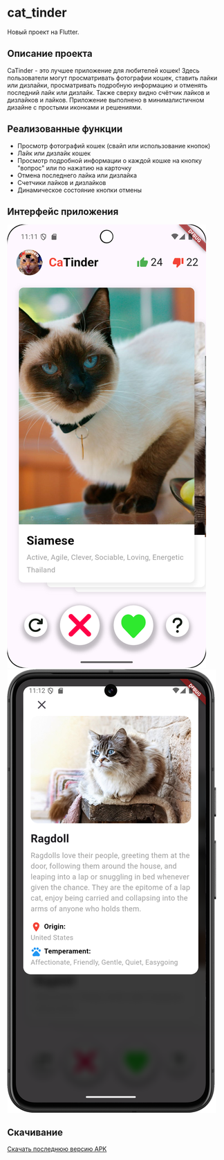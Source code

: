 # cat_tinder

Новый проект на Flutter.

## Описание проекта

CaTinder - это лучшее приложение для любителей кошек! Здесь пользователи могут просматривать фотографии кошек, 
ставить лайки или дизлайки, просматривать подробную информацию и отменять последний лайк или дизлайк. Также сверху видно счётчик лайков и дизлайков и лайков.
Приложение выполнено в минималистичном дизайне с простыми иконками и решениями.

## Реализованные функции

- Просмотр фотографий кошек (свайп или использование кнопок)
- Лайк или дизлайк кошек
- Просмотр подробной информации о каждой кошке на кнопку "вопрос" или по нажатию на карточку
- Отмена последнего лайка или дизлайка
- Счетчики лайков и дизлайков
- Динамическое состояние кнопки отмены

## Интерфейс приложения

![Главный экран](assets/screenshots/home.png)
![Экран с подробной информацией](assets/screenshots/detail.png)

## Скачивание

[Скачать последнюю версию APK](https://disk.yandex.ru/d/RBCARTZCkKDqyA)
